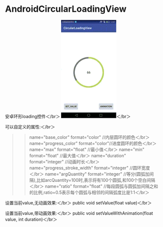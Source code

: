 ﻿# AndroidCircularLoadingView
  安卓环形loading控件＜/br＞ 
![img](https://github.com/506954774/AndroidCircularLoadingView/blob/master/loading_view.gif?raw=true)＜/br＞ 

可以自定义的属性:＜/br＞ 
>>name="base_color" format="color" //内层圆环的颜色＜/br＞ 
>>name="progress_color" format="color"//进度圆环的颜色＜/br＞ 
>>name="max" format="float" //最小值＜/br＞ 
>>name="min" format="float" //最大值＜/br＞ 
>>name="duration" format="integer" //动画时长＜/br＞ 
>>name="progress_stroke_width" format="integer" //圆环宽度＜/br＞ 
>>name="argQuantity" format="integer" //等分(圆弧加间隔),比如arcQuantity=100时,表示将有100个圆弧,和100个空白间隔＜/br＞ 
>>name="ratio" format="float" //每段圆弧与圆弧加间隔之和的比例,ratio=0.5表示每个圆弧与相邻的间隔弧度比是1:1＜/br＞ 

设置当前value,无动画效果:＜/br＞ 
public void setValue(float value)＜/br＞ 

设置当前value,带动画效果:＜/br＞ 
public void setValueWithAnimation(float value, int duration)＜/br＞ 